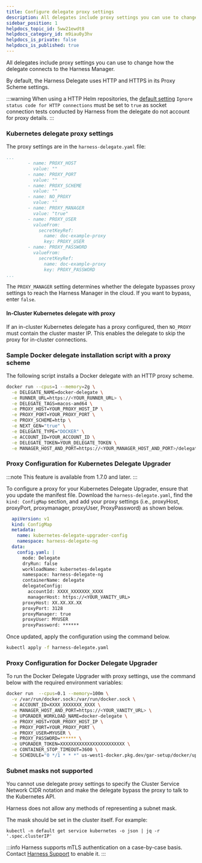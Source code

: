 ```yaml
---
title: Configure delegate proxy settings
description: All delegates include proxy settings you can use to change how the delegate connects to the Harness Manager. By default, the Harness Delegate uses HTTP and HTTPS in its Proxy Scheme settings.…
sidebar_position: 1
helpdocs_topic_id: 5ww21ewdt8
helpdocs_category_id: m9iau0y3hv
helpdocs_is_private: false
helpdocs_is_published: true
---
```


All delegates include proxy settings you can use to change how the delegate connects to the Harness Manager.

By default, the Harness Delegate uses HTTP and HTTPS in its Proxy Scheme settings.

:::warning
When using a HTTP Helm repositories, the [default setting](/docs/platform/settings/default-settings/) `Ignore status code for HTTP connections` must be set to `true` as socket connection tests conducted by Harness from the delegate do not account for proxy details.
:::

### Kubernetes delegate proxy settings

The proxy settings are in the `harness-delegate.yaml` file:

```yaml
...
        - name: PROXY_HOST
          value: ""
        - name: PROXY_PORT
          value: ""
        - name: PROXY_SCHEME
          value: ""
        - name: NO_PROXY
          value: ""
        - name: PROXY_MANAGER
          value: "true"
        - name: PROXY_USER
          valueFrom:
            secretKeyRef:
              name: doc-example-proxy
              key: PROXY_USER
        - name: PROXY_PASSWORD
          valueFrom:
            secretKeyRef:
              name: doc-example-proxy
              key: PROXY_PASSWORD
...
```

The `PROXY_MANAGER` setting determines whether the delegate bypasses proxy settings to reach the Harness Manager in the cloud. If you want to bypass, enter `false`.

#### In-Cluster Kubernetes delegate with proxy

If an in-cluster Kubernetes delegate has a proxy configured, then `NO_PROXY` must contain the cluster master IP. This enables the delegate to skip the proxy for in-cluster connections.

### Sample Docker delegate installation script with a proxy scheme

The following script installs a Docker delegate with an HTTP proxy scheme.

```bash
docker run --cpus=1 --memory=2g \
  -e DELEGATE_NAME=docker-delegate \
  -e RUNNER_URL=https://<YOUR_RUNNER_URL> \
  -e DELEGATE_TAGS=macos-amd64 \
  -e PROXY_HOST=YOUR_PROXY_HOST_IP \
  -e PROXY_PORT=YOUR_PROXY_PORT \
  -e PROXY_SCHEME=http \
  -e NEXT_GEN="true" \
  -e DELEGATE_TYPE="DOCKER" \
  -e ACCOUNT_ID=YOUR_ACCOUNT_ID \
  -e DELEGATE_TOKEN=YOUR_DELEGATE_TOKEN \
  -e MANAGER_HOST_AND_PORT=https://<YOUR_MANAGER_HOST_AND_PORT>/delegate:23.09.80505
```

### Proxy Configuration for Kubernetes Delegate Upgrader

:::note
  This feature is available from 1.7.0 and later.
:::

To configure a proxy for your Kubernetes Delegate Upgrader, ensure that you update the manifest file. Download the `harness-delegate.yaml`, find the `kind: ConfigMap` section, and add your proxy settings (i.e., proxyHost, proxyPort, proxymanager, proxyUser, ProxyPassword) as shown below.

```yaml
  apiVersion: v1
  kind: ConfigMap
  metadata:
    name: kubernetes-delegate-upgrader-config
    namespace: harness-delegate-ng
  data:
    config.yaml: |
      mode: Delegate
      dryRun: false
      workloadName: kubernetes-delegate
      namespace: harness-delegate-ng
      containerName: delegate
      delegateConfig:
        accountId: XXXX_XXXXXXX_XXXX
        managerHost: https://<YOUR_VANITY_URL>
      proxyHost: XX.XX.XX.XX
      proxyPort: 3128
      proxyManager: true
      proxyUser: MYUSER
      proxyPassword: ******
```

Once updated, apply the configuration using the command below.

```bash
kubectl apply -f harness-delegate.yaml
```

### Proxy Configuration for Docker Delegate Upgrader

To run the Docker Delegate Upgrader with proxy settings, use the command below with the required environment variables:

```bash
docker run  --cpus=0.1 --memory=100m \
  -v /var/run/docker.sock:/var/run/docker.sock \
  -e ACCOUNT_ID=XXXX_XXXXXXX_XXXX \
  -e MANAGER_HOST_AND_PORT=https://<YOUR_VANITY_URL> \
  -e UPGRADER_WORKLOAD_NAME=docker-delegate \
  -e PROXY_HOST=YOUR_PROXY_HOST_IP \
  -e PROXY_PORT=YOUR_PROXY_PORT \
  -e PROXY_USER=MYUSER \
  -e PROXY_PASSWORD=****** \
  -e UPGRADER_TOKEN=XXXXXXXXXXXXXXXXXXXXXXXX \
  -e CONTAINER_STOP_TIMEOUT=3600 \
  -e SCHEDULE="0 */1 * * *" us-west1-docker.pkg.dev/gar-setup/docker/upgrader:1.7.0
```

### Subnet masks not supported

You cannot use delegate proxy settings to specify the Cluster Service Network CIDR notation and make the delegate bypass the proxy to talk to the Kubernetes API.

Harness does not allow any methods of representing a subnet mask.

The mask should be set in the cluster itself. For example:

```
kubectl -n default get service kubernetes -o json | jq -r '.spec.clusterIP'
```

:::info
Harness supports mTLS authentication on a case-by-case basis. Contact [Harness Support](mailto:support@harness.io) to enable it.
:::
